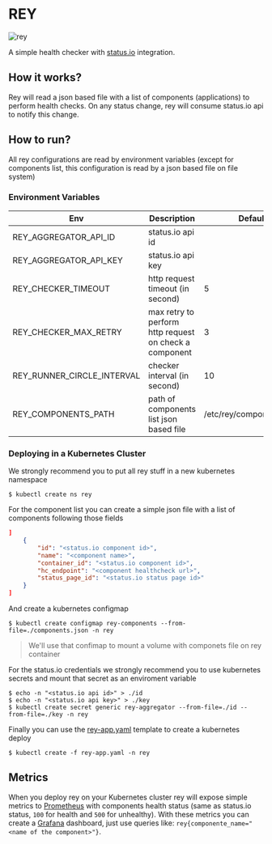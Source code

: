 # REY
![rey](https://pbs.twimg.com/profile_images/659732862514692096/XagnatJy_400x400.jpg)

A simple health checker with [status.io](https://status.io) integration.

## How it works?
Rey will read a json based file with a list of components (applications) to perform health checks.
On any status change, rey will consume status.io api to notify this change.

## How to run?
All rey configurations are read by environment variables (except for components list,
this configuration is read by a json based file on file system)

### Environment Variables
| Env | Description | Default |
|---|---|---|
| REY\_AGGREGATOR\_API\_ID | status.io api id  |   |
| REY\_AGGREGATOR\_API\_KEY | status.io api key  |   |
| REY\_CHECKER\_TIMEOUT | http request timeout (in second) | 5 |
| REY\_CHECKER\_MAX\_RETRY | max retry to perform http request on check a component  | 3 |
| REY\_RUNNER\_CIRCLE\_INTERVAL | checker interval (in second) | 10 |
| REY\_COMPONENTS\_PATH | path of components list json based file | /etc/rey/components.json |

### Deploying in a Kubernetes Cluster
We strongly recommend you to put all rey stuff in a new kubernetes namespace
```
$ kubectl create ns rey
```
For the component list you can create a simple json file with a list of components following those fields
```json
]
    {
        "id": "<status.io component id>",
        "name": "<component name>",
        "container_id": "<status.io component id>",
        "hc_endpoint": "<component healthcheck url>",
        "status_page_id": "<status.io status page id>"
    }
]
```
And create a kubernetes configmap
```
$ kubectl create configmap rey-components --from-file=./components.json -n rey
```
> We'll use that confimap to mount a volume with componets file on rey container

For the status.io credentials we strongly recommend you to use kubernetes secrets and mount
that secret as an enviroment variable

```
$ echo -n "<status.io api id>" > ./id
$ echo -n "<status.io api key>" > ./key
$ kubectl create secret generic rey-aggregator --from-file=./id --from-file=./key -n rey
```
Finally you can use the [rey-app.yaml](./rey-app.yaml) template to create a kubernetes deploy

```
$ kubectl create -f rey-app.yaml -n rey
```

## Metrics
When you deploy rey on your Kubernetes cluster rey will expose simple metrics to [Prometheus](https://prometheus.io)
with components health status (same as status.io status, `100` for health and `500` for unhealthy).
With these metrics you can create a [Grafana](https://grafana.com) dashboard, just use queries like:
`rey{componente_name="<name of the component>"}`.

